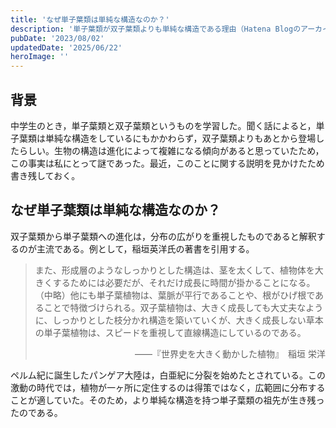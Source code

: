 ```yaml
---
title: 'なぜ単子葉類は単純な構造なのか？'
description: '単子葉類が双子葉類よりも単純な構造である理由（Hatena Blogのアーカイブ）'
pubDate: '2023/08/02'
updatedDate: '2025/06/22'
heroImage: ''
---
```


## 背景
中学生のとき，単子葉類と双子葉類というものを学習した。聞く話によると，単子葉類は単純な構造をしているにもかかわらず，双子葉類よりもあとから登場したらしい。生物の構造は進化によって複雑になる傾向があると思っていたため，この事実は私にとって謎であった。最近，このことに関する説明を見かけたため書き残しておく。

## なぜ単子葉類は単純な構造なのか？
双子葉類から単子葉類への進化は，分布の広がりを重視したものであると解釈するのが主流である。例として，稲垣英洋氏の著書を引用する。

> また、形成層のようなしっかりとした構造は、茎を太くして、植物体を大きくするためには必要だが、それだけ成長に時間が掛かることになる。（中略）他にも単子葉植物は、葉脈が平行であることや、根がひげ根であることで特徴づけられる。双子葉植物は、大きく成長しても大丈夫なように、しっかりとした枝分かれ構造を築いていくが、大きく成長しない草本の単子葉植物は、スピードを重視して直線構造にしているのである。
> <div style="text-align: right;">——『世界史を大きく動かした植物』　稲垣 栄洋</div>

ペルム紀に誕生したパンゲア大陸は，白亜紀に分裂を始めたとされている。この激動の時代では，植物が一ヶ所に定住するのは得策ではなく，広範囲に分布することが適していた。そのため，より単純な構造を持つ単子葉類の祖先が生き残ったのである。